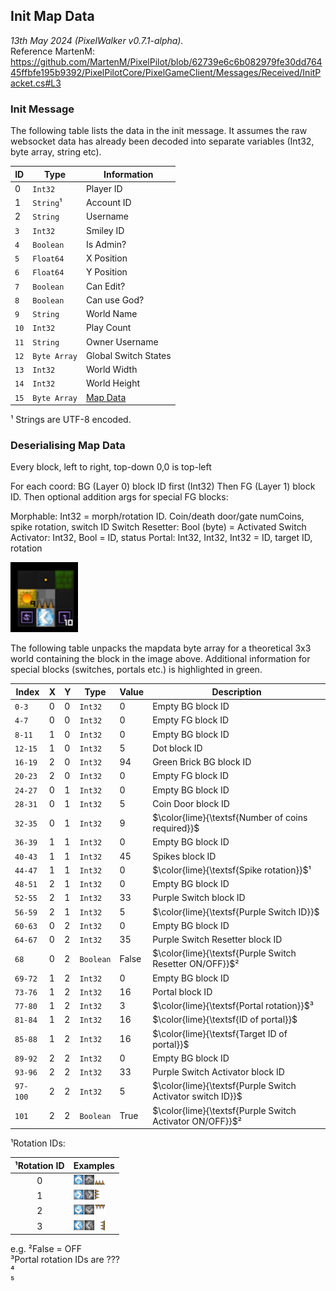 ## Init Map Data
*13th May 2024 (PixelWalker v0.7.1-alpha).*  
Reference MartenM: https://github.com/MartenM/PixelPilot/blob/62739e6c6b082979fe30dd76445ffbfe195b9392/PixelPilotCore/PixelGameClient/Messages/Received/InitPacket.cs#L3

### Init Message
The following table lists the data in the init message. It assumes the raw websocket data has already been decoded into separate variables (Int32, byte array, string etc).

|ID|Type|Information|
|---|---|---|
|0|`Int32`|Player ID|
|1|`String`¹|Account ID|
|2|`String`|Username|
|`3`|`Int32`|Smiley ID|
|`4`|`Boolean`|Is Admin?|
|`5`|`Float64`|X Position|
|`6`|`Float64`|Y Position|
|`7`|`Boolean`|Can Edit?|
|`8`|`Boolean`|Can use God?|
|`9`|`String`|World Name|
|`10`|`Int32`|Play Count|
|`11`|`String`|Owner Username|
|`12`|`Byte Array`|Global Switch States|
|`13`|`Int32`|World Width|
|`14`|`Int32`|World Height|
|`15`|`Byte Array`|[Map Data](#deserialising-map-data)|

¹ Strings are UTF-8 encoded.

### Deserialising Map Data
Every block, left to right, top-down
0,0 is top-left

For each coord:
BG (Layer 0) block ID first (Int32)
Then FG (Layer 1) block ID.
Then optional addition args for special FG blocks:

Morphable: Int32 = morph/rotation ID. Coin/death door/gate numCoins, spike rotation, switch ID
Switch Resetter: Bool (byte) = Activated
Switch Activator: Int32, Bool = ID, status
Portal: Int32, Int32, Int32  = ID, target ID, rotation

![3x3_example.png](./images/3x3_example.png)

The following table unpacks the mapdata byte array for a theoretical 3x3 world containing the block in the image above. Additional information for special blocks (switches, portals etc.) is highlighted in green.

|Index|X|Y|Type|Value|Description|
|---|---|---|---|---|---|
|`0-3`|0|0|`Int32`|0|Empty BG block ID|
|`4-7`|0|0|`Int32`|0|Empty FG block ID|
|`8-11`|1|0|`Int32`|0|Empty BG block ID|
|`12-15`|1|0|`Int32`|5|Dot block ID|
|`16-19`|2|0|`Int32`|94|Green Brick BG block ID|
|`20-23`|2|0|`Int32`|0|Empty FG block ID|
|`24-27`|0|1|`Int32`|0|Empty BG block ID|
|`28-31`|0|1|`Int32`|5|Coin Door block ID|
|`32-35`|0|1|`Int32`|9|$\color{lime}{\textsf{Number of coins required}}$|
|`36-39`|1|1|`Int32`|0|Empty BG block ID|
|`40-43`|1|1|`Int32`|45|Spikes block ID|
|`44-47`|1|1|`Int32`|0|$\color{lime}{\textsf{Spike rotation}}$¹|
|`48-51`|2|1|`Int32`|0|Empty BG block ID|
|`52-55`|2|1|`Int32`|33|Purple Switch block ID|
|`56-59`|2|1|`Int32`|5|$\color{lime}{\textsf{Purple Switch ID}}$|
|`60-63`|0|2|`Int32`|0|Empty BG block ID
|`64-67`|0|2|`Int32`|35|Purple Switch Resetter block ID|
|`68`|0|2|`Boolean`|False|$\color{lime}{\textsf{Purple Switch Resetter ON/OFF}}$²|
|`69-72`|1|2|`Int32`|0|Empty BG block ID|
|`73-76`|1|2|`Int32`|16|Portal block ID|
|`77-80`|1|2|`Int32`|3|$\color{lime}{\textsf{Portal rotation}}$³|
|`81-84`|1|2|`Int32`|16|$\color{lime}{\textsf{ID of portal}}$|
|`85-88`|1|2|`Int32`|16|$\color{lime}{\textsf{Target ID of portal}}$|
|`89-92`|2|2|`Int32`|0|Empty BG block ID|
|`93-96`|2|2|`Int32`|33|Purple Switch Activator block ID|
|`97-100`|2|2|`Int32`|5|$\color{lime}{\textsf{Purple Switch Activator switch ID}}$|
|`101`|2|2|`Boolean`|True|$\color{lime}{\textsf{Purple Switch Activator ON/OFF}}$²|

¹Rotation IDs:

|¹Rotation ID|Examples|
|:---:|---|
|0|![3x3_example.png](./images/rot0.png)|
|1|![3x3_example.png](./images/rot1.png)|
|2|![3x3_example.png](./images/rot2.png)|
|3|![3x3_example.png](./images/rot3.png)|

e.g. 
²False = OFF  
³Portal rotation IDs are ???  
⁴  
⁵


